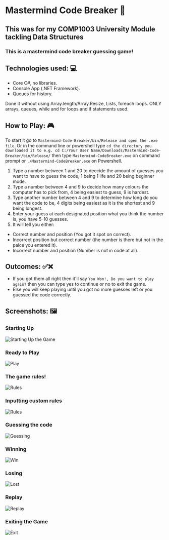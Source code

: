 # Mastermind Code Breaker 🔢

## This was for my COMP1003 University Module tackling Data Structures

### This is a mastermind code breaker guessing game!

## Technologies used: 💻

* Core C#, no libraries.  
* Console App (.NET Framework).
* Queues for history.

Done it without using Array.length/Array.Resize, Lists, foreach loops. 
ONLY arrays, queues, while and for loops and if statements used.

## How to Play: 🎮

To start it go to `Mastermind-Code-Breaker/bin/Release and open the .exe file`.
Or in the command line or powershell type `cd the directory you downloaded it to e.g. cd C:/Your User Name/Downloads/Mastermind-Code-Breaker/bin/Release/` then type `Mastermind-CodeBreaker.exe` on command prompt or `./Mastermind-CodeBreaker.exe` on Powershell.

1. Type a number between 1 and 20 to deecide the amount of guesses you want to have to guess the code, 1 being 1 life and 20 being beginner mode.
2. Type a number between 4 and 9 to decide how many colours the computer has to pick from, 4 being easiest to guess, 9 is hardest.
3. Type another number between 4 and 9 to determine how long do you want the code to be, 4 digits being easiest as it is the shortest and 9 being longest.
4. Enter your guess at each designated position what you think the number is, you have 5-10 guesses.
5. It will tell you either:

* Correct number and position (You got it spot on correct).
* Incorrect position but correct number (the number is there but not in the palce you entered it).
* Incorrect number and position (Number is not in code at all).

## Outcomes: ✅❌

* If you got them all right then it'll say `You Won!, Do you want to play again?` then you can type yes to continue or no to exit the game.
* Else you will keep playing until you got no more guesses left or you guessed the code correctly.


## Screenshots: 🖼

### Starting Up

![Starting Up the Game](https://github.com/Parker06/Mastermind-Code-Breaker/blob/main/start.PNG)

### Ready to Play

![Play](https://github.com/Parker06/Mastermind-Code-Breaker/blob/main/welcome.PNG)

### The game rules! 

![Rules](https://github.com/Parker06/Mastermind-Code-Breaker/blob/main/rules.PNG)

### Inputting custom rules

![Rules](https://github.com/Parker06/Mastermind-Code-Breaker/blob/main/inputs.PNG)

### Guessing the code

![Guessing](https://github.com/Parker06/Mastermind-Code-Breaker/blob/main/guesses.PNG)

### Winning 

![Win](https://github.com/Parker06/Mastermind-Code-Breaker/blob/main/win.PNG)

### Losing 

![Lost](https://github.com/Parker06/Mastermind-Code-Breaker/blob/main/lost.PNG)

### Replay

![Replay](https://github.com/Parker06/Mastermind-Code-Breaker/blob/main/replay.PNG)

### Exiting the Game

![Exit](https://github.com/Parker06/Mastermind-Code-Breaker/blob/main/exit.PNG)
